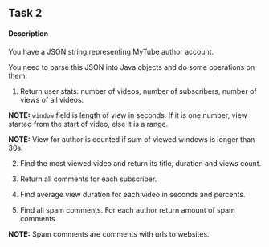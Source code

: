 ## Task 2

#### Description

You have a JSON string representing MyTube author account.

You need to parse this JSON into Java objects and do some operations on them:

1. Return user stats: number of videos, number of subscribers, number of views
   of all videos.

**NOTE:** `window` field is length of view in seconds. If it is one number, view
started from the start of video, else it is a range.

**NOTE:** View for author is counted if sum of viewed windows is longer than 30s.

2. Find the most viewed video and return its title, duration and views count.

3. Return all comments for each subscriber.

4. Find average view duration for each video in seconds and percents.

5. Find all spam comments. For each author return amount of spam
   comments.

**NOTE:** Spam comments are comments with urls to websites.